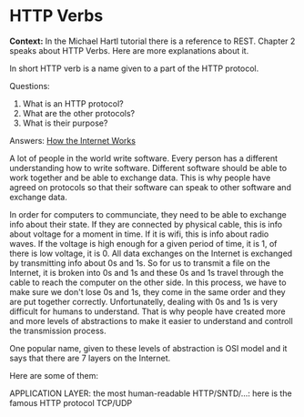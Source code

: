 # HTTP Verbs

**Context:** In the Michael Hartl tutorial there is a reference to REST. Chapter 2 speaks about HTTP Verbs. Here are more explanations about it.  

In short HTTP verb is a name given to a part of the HTTP protocol. 

Questions: 
  1. What is an HTTP protocol? 
  2. What are the other protocols? 
  3. What is their purpose?
  
 Answers: [How the Internet Works](https://github.com/galiakraicheva/Django-Girls-Rails-Girls-Continuation-Materials/blob/master/how_does_the_internet_work.md)
 
 A lot of people in the world write software. Every person has a different understanding how to write software. Different software should be able to work together and be able to exchange data. This is why people have agreed on protocols so that their software can speak to other software and exchange data. 
 
 In order for computers to communciate, they need to be able to exchange info about their state. If they are connected by physical cable, this is info about voltage for a moment in time. If it is wifi, this is info about radio waves. If the voltage is high enough for a given period of time, it is 1, of there is low voltage, it is 0. All data exchanges on the Internet is exchanged by transmitting info about 0s and 1s. So for us to transmit a file on the Internet, it is broken into 0s and 1s and these 0s and 1s travel through the cable to reach the computer on the other side. In this process, we have to make sure we don't lose 0s and 1s, they come in the same order and they are put together correctly. Unfortunatelly, dealing with 0s and 1s is very difficult for humans to understand. That is why people have created more and more levels of abstractions to make it easier to understand and controll the transmission process. 
 
 One popular name, given to these levels of abstraction is OSI model and it says that there are 7 layers on the Internet. 
 
 Here are some of them: 
 
 APPLICATION LAYER: the most human-readable
 HTTP/SNTD/...: here is the famous HTTP protocol
 TCP/UDP
